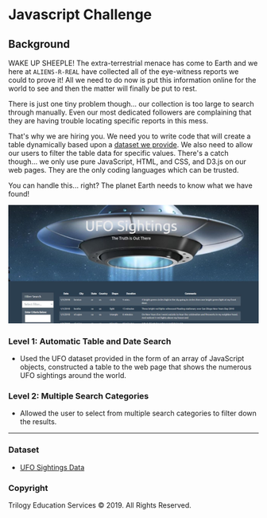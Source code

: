 # Javascript Challenge

## Background

WAKE UP SHEEPLE! The extra-terrestrial menace has come to Earth and we here at `ALIENS-R-REAL` have collected all of the eye-witness reports we could to prove it! All we need to do now is put this information online for the world to see and then the matter will finally be put to rest.

There is just one tiny problem though... our collection is too large to search through manually. Even our most dedicated followers are complaining that they are having trouble locating specific reports in this mess.

That's why we are hiring you. We need you to write code that will create a table dynamically based upon a [dataset we provide](StarterCode/static/js/data.js). We also need to allow our users to filter the table data for specific values. There's a catch though... we only use pure JavaScript, HTML, and CSS, and D3.js on our web pages. They are the only coding languages which can be trusted.

You can handle this... right? The planet Earth needs to know what we have found!

![Dashboard](static/images/Dashboard.JPG)

### Level 1: Automatic Table and Date Search

* Used the UFO dataset provided in the form of an array of JavaScript objects, constructed a table to the web page that shows the numerous UFO sightings around the world.

### Level 2: Multiple Search Categories

* Allowed the user to select from multiple search categories to filter down the results.

- - -

### Dataset

* [UFO Sightings Data](StarterCode/static/js/data.js)

### Copyright

Trilogy Education Services © 2019. All Rights Reserved.
